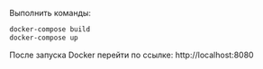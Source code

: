 Выполнить команды:
```bash
docker-compose build
docker-compose up
```

После запуска Docker перейти по ссылке: http://localhost:8080